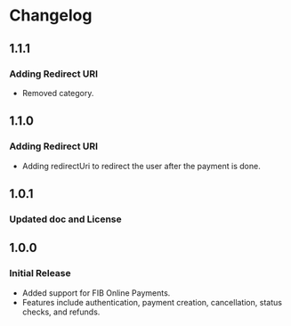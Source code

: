 # Changelog

## 1.1.1
### Adding Redirect URI
- Removed category.

## 1.1.0
### Adding Redirect URI
- Adding redirectUri to redirect the user after the payment is done.

## 1.0.1
### Updated doc and License

## 1.0.0
### Initial Release
- Added support for FIB Online Payments.
- Features include authentication, payment creation, cancellation, status checks, and refunds.